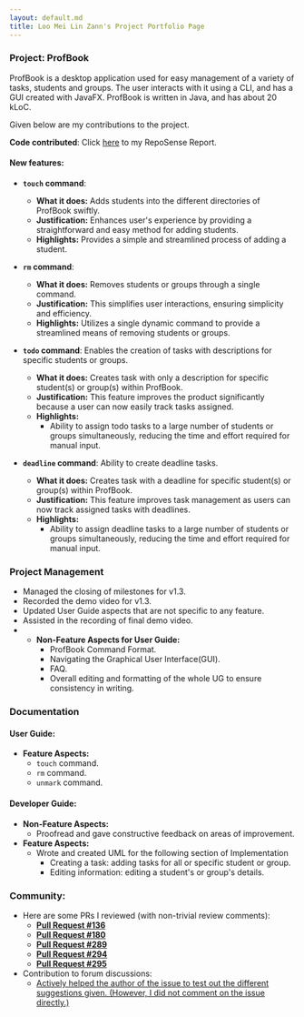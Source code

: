 ```yaml
---
layout: default.md
title: Loo Mei Lin Zann's Project Portfolio Page
---
```


### Project: ProfBook

ProfBook is a desktop application used for easy management of a variety of tasks, students and groups. 
The user interacts with it using a CLI, and has a GUI created with JavaFX. 
ProfBook is written in Java, and has about 20 kLoC.

Given below are my contributions to the project.

**Code contributed**:
Click [here](https://nus-cs2103-ay2324s1.github.io/tp-dashboard/?search=zannloo&breakdown=false&sort=groupTitle%20dsc&sortWithin=title&since=2023-09-22&timeframe=commit&mergegroup=&groupSelect=groupByRepos&tabOpen=true&tabType=authorship&tabAuthor=zannloo&tabRepo=AY2324S1-CS2103T-W15-2%2Ftp%5Bmaster%5D&authorshipIsMergeGroup=false&authorshipFileTypes=functional-code~test-code&authorshipIsBinaryFileTypeChecked=false&authorshipIsIgnoredFilesChecked=false) to my RepoSense Report.

#### New features:
- **`touch` command**:
  * **What it does:** Adds students into the different directories of ProfBook swiftly.
  * **Justification:** Enhances user's experience by providing a straightforward and easy method for adding students.
  * **Highlights:** Provides a simple and streamlined process of adding a student. 

- **`rm` command**: 
  * **What it does:** Removes students or groups through a single command.
  * **Justification:** This simplifies user interactions, ensuring simplicity and efficiency.
  * **Highlights:** Utilizes a single dynamic command to provide a streamlined means of removing students or groups.

- **`todo` command**:  Enables the creation of tasks with descriptions for specific students or groups.
  * **What it does:** Creates task with only a description for specific student(s) or group(s) within ProfBook.
  * **Justification:** This feature improves the product significantly because a user can now easily track tasks assigned.
  * **Highlights:**
    * Ability to assign todo tasks to a large number of students or groups simultaneously, reducing the time and effort required for manual input.
  
- **`deadline` command**: Ability to create deadline tasks. 
  * **What it does:** Creates task with a deadline for specific student(s) or group(s) within ProfBook.
  * **Justification:** This feature improves task management as users can now track assigned tasks with deadlines.
  * **Highlights:**
    * Ability to assign deadline tasks to a large number of students or groups simultaneously, reducing the time and effort required for manual input.

### Project Management
  * Managed the closing of milestones for v1.3.
  * Recorded the demo video for v1.3.
  * Updated User Guide aspects that are not specific to any feature.
  * Assisted in the recording of final demo video. 
  *   * **Non-Feature Aspects for User Guide:**
        * ProfBook Command Format.
        * Navigating the Graphical User Interface(GUI).
        * FAQ.
        * Overall editing and formatting of the whole UG to ensure consistency in writing.

### Documentation

#### User Guide:

  * **Feature Aspects:**
    * `touch` command.
    * `rm` command.
    * `unmark` command.

#### Developer Guide:

  * **Non-Feature Aspects:**
    * Proofread and gave constructive feedback on areas of improvement.
  * **Feature Aspects:**
    * Wrote and created UML for the following section of Implementation
      * Creating a task: adding tasks for all or specific student or group. 
      * Editing information: editing a student's or group's details.

### Community: 

- Here are some PRs I reviewed (with non-trivial review comments):
  - **[Pull Request #136](https://github.com/AY2324S1-CS2103T-W15-2/tp/pull/136)**
  - **[Pull Request #180](https://github.com/AY2324S1-CS2103T-W15-2/tp/pull/180)** 
  - **[Pull Request #289](https://github.com/AY2324S1-CS2103T-W15-2/tp/pull/289)**
  - **[Pull Request #294](https://github.com/AY2324S1-CS2103T-W15-2/tp/pull/294)**
  - **[Pull Request #295](https://github.com/AY2324S1-CS2103T-W15-2/tp/pull/295)**
- Contribution to forum discussions:
  - [Actively helped the author of the issue to test out the different suggestions given. (However, I did not comment on the issue directly.)](https://github.com/nus-cs2103-AY2324S1/forum/issues/225)
    

